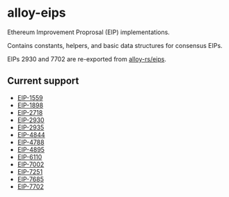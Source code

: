 # alloy-eips

Ethereum Improvement Proprosal (EIP) implementations.

Contains constants, helpers, and basic data structures for consensus EIPs.

EIPs 2930 and 7702 are re-exported from [alloy-rs/eips](https://github.com/alloy-rs/eips).

## Current support

- [EIP-1559](https://eips.ethereum.org/EIPS/eip-1559)
- [EIP-1898](https://eips.ethereum.org/EIPS/eip-1898)
- [EIP-2718](https://eips.ethereum.org/EIPS/eip-2718)
- [EIP-2930](https://eips.ethereum.org/EIPS/eip-2930)
- [EIP-2935](https://eips.ethereum.org/EIPS/eip-2935)
- [EIP-4844](https://eips.ethereum.org/EIPS/eip-4844)
- [EIP-4788](https://eips.ethereum.org/EIPS/eip-4788)
- [EIP-4895](https://eips.ethereum.org/EIPS/eip-4895)
- [EIP-6110](https://eips.ethereum.org/EIPS/eip-6110)
- [EIP-7002](https://eips.ethereum.org/EIPS/eip-7002)
- [EIP-7251](https://eips.ethereum.org/EIPS/eip-7251)
- [EIP-7685](https://eips.ethereum.org/EIPS/eip-7685)
- [EIP-7702](https://eips.ethereum.org/EIPS/eip-7702)
